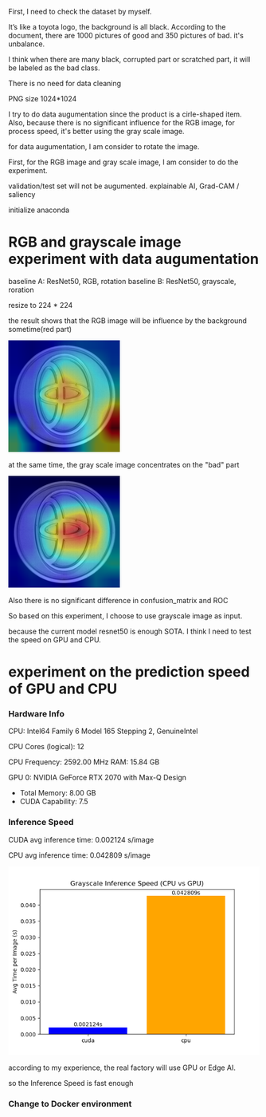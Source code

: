 First, I need to check the dataset by myself.

It’s like a toyota logo, the background is all black.
According to the document, there are 1000 pictures of good and 350 pictures of bad. it's unbalance.

I think when there are many black, corrupted part or scratched part, it will be labeled as the bad class.

There is no need for data cleaning

PNG size 1024*1024

I try to do data augumentation since the product is a cirle-shaped item.
Also, because there is no significant influence for the RGB image, for process speed, it's better using the gray scale image.

for data augumentation, I am consider to rotate the image.

First, for the RGB image and gray scale image, I am consider to do the experiment.

validation/test set will not be augumented.
explainable AI, Grad-CAM / saliency

initialize anaconda

# RGB and grayscale image experiment with data augumentation
baseline A: ResNet50, RGB, rotation
baseline B: ResNet50, grayscale, roration

resize to 224 * 224

the result shows that 
the RGB image will be influence by the background sometime(red part)

![RGB image](./RGB_grayscale_experiment_with%20data%20augumentation/RBG_influenced_by_bg.png "RBG image")

at the same time, the gray scale image concentrates on the "bad" part

![Grayscale image](./RGB_grayscale_experiment_with%20data%20augumentation/grayscale_bg.png "Grayscale image")

Also there is no significant difference in confusion_matrix and ROC

So based on this experiment, I choose to use grayscale image as input.

because the current model resnet50 is enough SOTA. I think I need to test the speed on GPU and CPU.

# experiment on the prediction speed of GPU and CPU
### Hardware Info
CPU: Intel64 Family 6 Model 165 Stepping 2, GenuineIntel

CPU Cores (logical): 12

CPU Frequency: 2592.00 MHz
RAM: 15.84 GB

GPU 0: NVIDIA GeForce RTX 2070 with Max-Q Design
  - Total Memory: 8.00 GB
  - CUDA Capability: 7.5

### Inference Speed
CUDA avg inference time: 0.002124 s/image

CPU avg inference time: 0.042809 s/image

![Inference Speed image](./GPU_CPU_speed_experiment/inference_speed_comparison_gray.png "Inference Speed image")

according to my experience, the real factory will use GPU or Edge AI.

so the Inference Speed is fast enough

### Change to Docker environment

